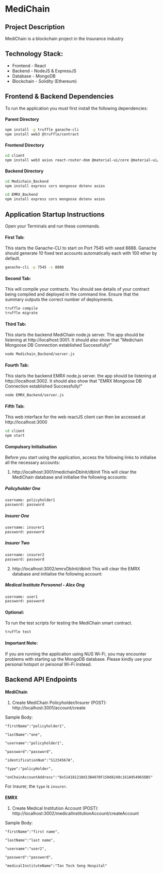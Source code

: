 # MediChain

## Project Description
MediChain is a blockchain project in the Insurance industry

## Technology Stack: 
- Frontend - React 
- Backend - NodeJS & ExpressJS
- Database - MongoDB
- Blockchain - Solidity (Ethereum)

## Frontend & Backend Dependencies
To run the application you must first install the following dependencies:

#### Parent Directory
```sh
npm install -g truffle ganache-cli
npm install web3 @truffle/contract
```

#### Frontend Directory
```sh
cd client
npm install web3 axios react-router-dom @material-ui/core @material-ui/lab @material-ui/icons
```

#### Backend Directory
```sh
cd Medichain_Backend
npm install express cors mongoose dotenv axios
```

```sh
cd EMRX_Backend
npm install express cors mongoose dotenv axios
```

## Application Startup Instructions
Open your Terminals and run these commands.
#### First Tab:
This starts the Ganache-CLI to start on Port 7545 with seed 8888. Ganache should generate 10 fixed test accounts automatically each with 100 ether by default.
```sh
ganache-cli -p 7545 -s 8888
```

#### Second Tab:
This will compile your contracts. You should see details of your contract being compiled and deployed in the command line. Ensure that the summary outputs the correct number of deployments. 
```sh
truffle compile
truffle migrate
```

#### Third Tab:
This starts the backend MediChain node.js server. The app should be listening at http://localhost:3001. It should also show that "Medichain Mongoose DB Connection established Successfully!"
```sh
node Medichain_Backend/server.js
```

#### Fourth Tab:
This starts the backend EMRX node.js server. the app should be listening at http://localhost:3002. It should also show that "EMRX Mongoose DB Connection established Successfully!"
```sh
node EMRX_Backend/server.js
```

#### Fifth Tab:
This web interface for the web reactJS client can then be accessed at http://localhost:3000
```sh
cd client
npm start
```

#### Compulsory Initialisation
Before you start using the application, access the following links to initialise all the necessary accounts:
1. http://localhost:3001/medichainDbInit/dbInit
This will clear the MediChain database and initialise the following accounts:
##### Policyholder One
```sh
username: policyholder1
password: password
```
##### Insurer One
```sh
username: insurer1
password: password
```
##### Insurer Two
```sh
username: insurer2
password: password
```
    
2. http://localhost:3002/emrxDbInit/dbInit
This will clear the EMRX database and initialise the following account:

##### Medical Institute Personnel - Alex Ong
```sh
username: user1
password: password
```
#### Optional:
To run the test scripts for testing the MediChain smart contract.
```sh
truffle test
```

#### Important Note:
If you are running the application using NUS Wi-Fi, you may encounter problems with starting up the MongoDB database. Please kindly use your personal hotspot or personal Wi-Fi instead.

## Backend API Endpoints
#### MediChain
1. Create MediChain Policyholder/Insurer (POST): http://localhost:3001/account/create

Sample Body:

    "firstName":"policyholder1",
    
    "lastName":"one",
    
    "username":"policyholder1",
    
    "password":"password",
    
    "identificationNum":"S1234567A",
    
    "type":"policyHolder",
    
    "onChainAccountAddress":"0x514181210d13B4070F150d8240c161A954965DB5"

For insurer, the `type` is `insurer`.

#### EMRX
1. Create Medical Institution Account (POST): http://localhost:3002/medicalInstitutionAccount/createAccount

Sample Body: 

    "firstName":"first name",
    
    "lastName":"last name",
    
    "username":"user2",
    
    "password":"password",
    
    "medicalInstituteName":"Tan Tock Seng Hospital"
